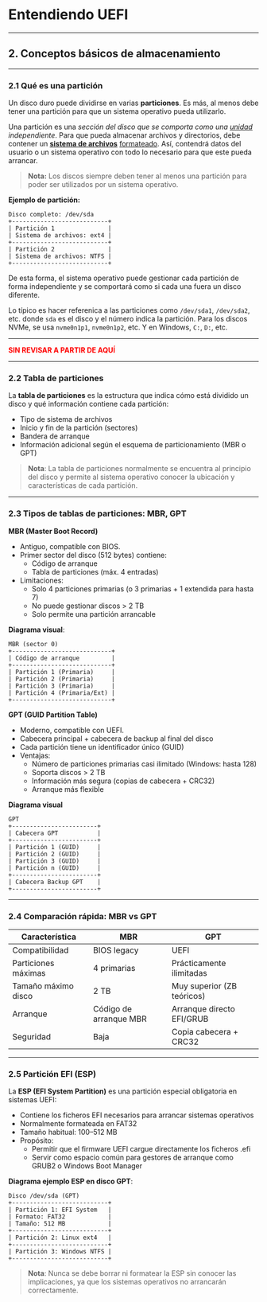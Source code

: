 # Entendiendo UEFI

---

## 2. Conceptos básicos de almacenamiento

---

### 2.1 Qué es una partición

Un disco duro puede dividirse en varias **particiones**. Es más, al menos debe tener una partición para que un sistema 
operativo pueda utilizarlo.

Una partición es una _sección del disco que se comporta como una [unidad](99-entendiendo_uefi_glosario.md#unidad) 
independiente_. Para que pueda almacenar archivos y directorios, debe contener un 
**[sistema de archivos](99-entendiendo_uefi_glosario.md#sistema-de-archivos)** [formateado](99-entendiendo_uefi_glosario.md#formato). 
Así, contendrá datos del usuario o un sistema operativo con todo lo necesario para que este pueda arrancar.

> **Nota:** Los discos siempre deben tener al menos una partición para poder ser utilizados por un sistema operativo.

**Ejemplo de partición:**

```text
Disco completo: /dev/sda
+---------------------------+
| Partición 1               |
| Sistema de archivos: ext4 |
+---------------------------+
| Partición 2               |
| Sistema de archivos: NTFS |
+---------------------------+
```

De esta forma, el sistema operativo puede gestionar cada partición de forma independiente y se comportará como si cada
una fuera un disco diferente.

Lo típico es hacer referenica a las particiones como `/dev/sda1`, `/dev/sda2`, etc. donde `sda` es el disco y el 
número indica la partición. Para los discos NVMe, se usa `nvme0n1p1`, `nvme0n1p2`, etc. Y en Windows, `C:`, `D:`, etc.

---

<span style="color: red; font-weight: bold;">
SIN REVISAR A PARTIR DE AQUÍ
</span>

---

### 2.2 Tabla de particiones

La **tabla de particiones** es la estructura que indica cómo está dividido un disco y qué información contiene cada
partición:

- Tipo de sistema de archivos
- Inicio y fin de la partición (sectores)
- Bandera de arranque
- Información adicional según el esquema de particionamiento (MBR o GPT)

> **Nota**: La tabla de particiones normalmente se encuentra al principio del disco y permite al sistema operativo conocer
> la ubicación y características de cada partición.

---

### 2.3 Tipos de tablas de particiones: MBR, GPT

**MBR (Master Boot Record)**

- Antiguo, compatible con BIOS.
- Primer sector del disco (512 bytes) contiene:
    - Código de arranque
    - Tabla de particiones (máx. 4 entradas)
- Limitaciones:
    - Solo 4 particiones primarias (o 3 primarias + 1 extendida para hasta 7)
    - No puede gestionar discos > 2 TB
    - Solo permite una partición arrancable

**Diagrama visual**:

```text
MBR (sector 0)
+----------------------------+
| Código de arranque         |
+----------------------------+
| Partición 1 (Primaria)     |
| Partición 2 (Primaria)     |
| Partición 3 (Primaria)     |
| Partición 4 (Primaria/Ext) |
+----------------------------+
```

**GPT (GUID Partition Table)**

- Moderno, compatible con UEFI.
- Cabecera principal + cabecera de backup al final del disco
- Cada partición tiene un identificador único (GUID)
- Ventajas:
    - Número de particiones primarias casi ilimitado (Windows: hasta 128)
    - Soporta discos > 2 TB
    - Información más segura (copias de cabecera + CRC32)
    - Arranque más flexible

**Diagrama visual**

```text
GPT
+------------------------+
| Cabecera GPT           |
+------------------------+
| Partición 1 (GUID)     |
| Partición 2 (GUID)     |
| Partición 3 (GUID)     |
| Partición n (GUID)     |
+------------------------+
| Cabecera Backup GPT    |
+------------------------+
```

---

### 2.4 Comparación rápida: MBR vs GPT

| Característica      | MBR                    | GPT                        |
|---------------------|------------------------|----------------------------|
| Compatibilidad      | BIOS legacy            | UEFI                       |
| Particiones máximas | 	4 primarias         | Prácticamente ilimitadas   |
| Tamaño máximo disco | 2 TB                   | Muy superior (ZB teóricos) |
| Arranque            | Código de arranque MBR | Arranque directo EFI/GRUB  | 
| Seguridad           | Baja                   | Copia cabecera + CRC32     |                     

---

### 2.5 Partición EFI (ESP)

La **ESP (EFI System Partition)** es una partición especial obligatoria en sistemas UEFI:

- Contiene los ficheros EFI necesarios para arrancar sistemas operativos
- Normalmente formateada en FAT32
- Tamaño habitual: 100–512 MB
- Propósito:
    - Permitir que el firmware UEFI cargue directamente los ficheros .efi
    - Servir como espacio común para gestores de arranque como GRUB2 o Windows Boot Manager

**Diagrama ejemplo ESP en disco GPT**:

```text
Disco /dev/sda (GPT)
+---------------------------+
| Partición 1: EFI System   |
| Formato: FAT32            |
| Tamaño: 512 MB            |
+---------------------------+
| Partición 2: Linux ext4   |
+---------------------------+
| Partición 3: Windows NTFS |
+---------------------------+
```

> **Nota**: Nunca se debe borrar ni formatear la ESP sin conocer las implicaciones, ya que los sistemas operativos no 
> arrancarán correctamente.
